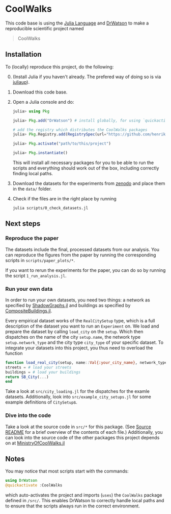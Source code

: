 # CoolWalks

This code base is using the [Julia Language](https://julialang.org/) and [DrWatson](https://juliadynamics.github.io/DrWatson.jl/stable/) to make a reproducible scientific project named

> CoolWalks

## Installation
To (locally) reproduce this project, do the following:

0. (Install Julia if you haven't already. The prefered way of doing so is via [juliaup](https://github.com/JuliaLang/juliaup)).
1. Download this code base.
2. Open a Julia console and do:
   ```julia
   julia> using Pkg

   julia> Pkg.add("DrWatson") # install globally, for using `quickactivate`

   # add the registry which distributes the CoolWalks packages
   julia> Pkg.Registry.add(RegistrySpec(url="https://github.com/henrik-wolf/CoolWalksRegistry"))

   julia> Pkg.activate("path/to/this/project")

   julia> Pkg.instantiate()
   ```

   This will install all necessary packages for you to be able to run the scripts and
everything should work out of the box, including correctly finding local paths.

3. Download the datasets for the experiments from [zenodo](https://doi.org/10.5281/zenodo.11103149) and place them in the `data/` folder.
4. Check if the files are in the right place by running
   ```console
   julia scripts/0_check_datasets.jl
   ```

## Next steps
### Reproduce the paper
The datasets include the final, processed datasets from our analysis. You can reproduce the figures from the paper by running the corresponding scripts in `scripts/paper_plots/*`.

If you want to rerun the experiments for the paper, you can do so by running the script `1_run_analysis.jl`.

### Run your own data
In order to run your own datasets, you need two things: a network as specified by [ShadowGraphs.jl](https://github.com/henrik-wolf/ShadowGraphs.jl) and buildings as specified by [CompositeBuildings.jl](https://github.com/henrik-wolf/CompositeBuildings.jl).

Every empirical dataset works of the `RealCitySetup` type, which is a full description of the dataset you want to run an `Experiment` on. We load and prepare the dataset by calling `load_city` on the `setup`. Which then dispatches on the name of the city `setup.name`, the network type `setup.network_type` and the city type `city_type` of your specific dataset. To integrate your datasets into this project, you thus need to overload the function
```julia
function load_real_city(setup, name::Val{:your_city_name}, network_type::Val{:your_network_type}, city_type::Type{SB_City})
streets = # load your streets
buildings = # load your buildings
return SB_City(...)
end
```
Take a look at `src/city_loading.jl` for the dispatches for the examle datasets. Additionally, look into `src/example_city_setups.jl` for some example definitions of `CitySetup`s.

### Dive into the code
Take a look at the source code in `src/*` for this package. (See [Source README](./src/README.md) for a brief overview of the contents of each file.)
Additionally, you can look into the source code of the other packages this project depends on at [MinistryOfCoolWalks.jl](https://github.com/henrik-wolf/MinistryOfCoolWalks.jl)

## Notes
You may notice that most scripts start with the commands:
```julia
using DrWatson
@quickactivate :CoolWalks
```
which auto-activates the project and imports (`uses`) the `CoolWalks` package defined in `/src/`. This enables DrWatson to correctly handle local paths and to ensure that the scripts always run in the correct environment.
